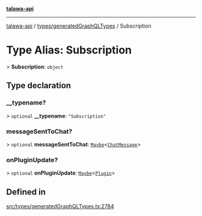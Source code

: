 [**talawa-api**](../../../README.md)

***

[talawa-api](../../../modules.md) / [types/generatedGraphQLTypes](../README.md) / Subscription

# Type Alias: Subscription

\> **Subscription**: `object`

## Type declaration

### \_\_typename?

\> `optional` **\_\_typename**: `"Subscription"`

### messageSentToChat?

\> `optional` **messageSentToChat**: [`Maybe`](Maybe.md)\<[`ChatMessage`](ChatMessage.md)\>

### onPluginUpdate?

\> `optional` **onPluginUpdate**: [`Maybe`](Maybe.md)\<[`Plugin`](Plugin.md)\>

## Defined in

[src/types/generatedGraphQLTypes.ts:2784](https://github.com/PalisadoesFoundation/talawa-api/blob/832d310bae30bd8cb45fb1b44f62dd776dccc52f/src/types/generatedGraphQLTypes.ts#L2784)

